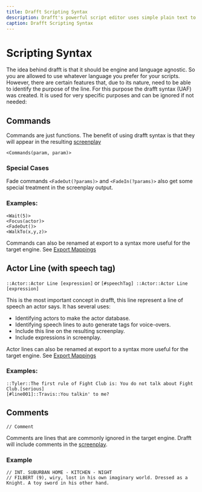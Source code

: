 ```yaml
---
title: Drafft Scripting Syntax
description: Drafft's powerful script editor uses simple plain text to tell your game's characters exactly what to do and how to do it.
caption: Drafft Scripting Syntax
---
```


# Scripting Syntax

The idea behind drafft is that it should be engine and language agnostic. So you are allowed to use whatever language you prefer for your scripts.
However, there are certain features that, due to its nature, need to be able to identify the purpose of the line.
For this purpose the drafft syntax (UAF) was created. It is used for very specific purposes and can be ignored if not needed:

## Commands

Commands are just functions. The benefit of using drafft syntax is that they will appear in the resulting [screenplay](screenplay_generation.html)

`<Commands(param, param)>`

### Special Cases

Fade commands `<FadeOut(?params)>` and `<FadeIn(?params)>` also get some special treatment in the screenplay output.

### Examples:

```
<Wait(5)>
<Focus(actor)>
<FadeOut()>
<WalkTo(x,y,z)>
```

Commands can also be renamed at export to a syntax more useful for the target engine. See [Export Mappings](exporting.html)

## Actor Line (with speech tag)

`::Actor::Actor Line [expression]` or `[#speechTag] ::Actor::Actor Line [expression]`

This is the most important concept in drafft, this line represent a line of speech an actor says. It has several uses:

- Identifying actors to make the actor database.
- Identifying speech lines to auto generate tags for voice-overs.
- Include this line on the resulting screenplay.
- Include expressions in screenplay.

Actor lines can also be renamed at export to a syntax more useful for the target engine. See [Export Mappings](exporting.html)

### Examples:

```
::Tyler::The first rule of Fight Club is: You do not talk about Fight Club.[serious]
[#line001]::Travis::You talkin' to me?

```

## Comments

`// Comment`

Comments are lines that are commonly ignored in the target engine.
Drafft will include comments in the [screenplay](screenplay_generation.html).

### Example

```
// INT. SUBURBAN HOME - KITCHEN - NIGHT
// FILBERT (9), wiry, lost in his own imaginary world. Dressed as a Knight. A toy sword in his other hand.
```
